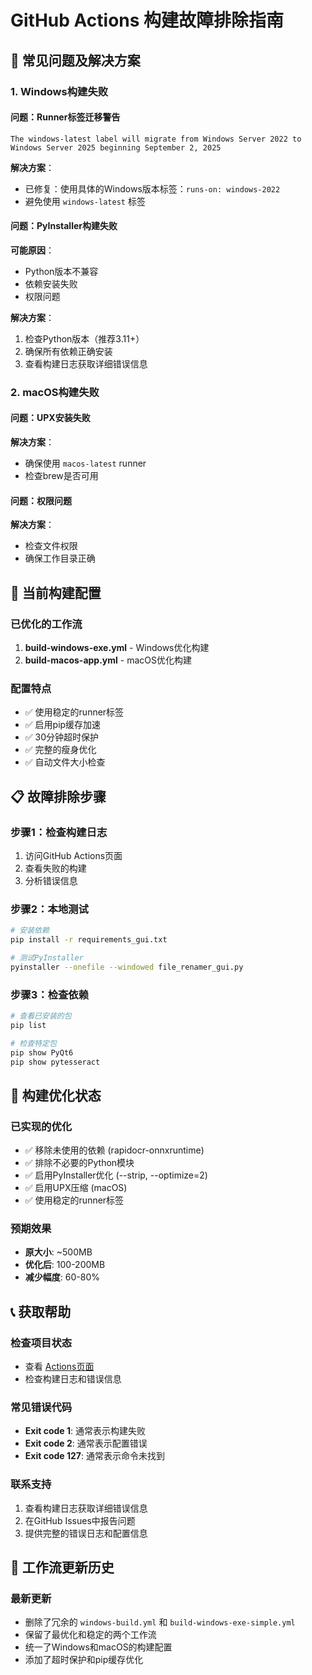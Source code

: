# GitHub Actions 构建故障排除指南

## 🚨 常见问题及解决方案

### 1. Windows构建失败

#### 问题：Runner标签迁移警告
```
The windows-latest label will migrate from Windows Server 2022 to Windows Server 2025 beginning September 2, 2025
```

**解决方案**：
- 已修复：使用具体的Windows版本标签：`runs-on: windows-2022`
- 避免使用 `windows-latest` 标签

#### 问题：PyInstaller构建失败
**可能原因**：
- Python版本不兼容
- 依赖安装失败
- 权限问题

**解决方案**：
1. 检查Python版本（推荐3.11+）
2. 确保所有依赖正确安装
3. 查看构建日志获取详细错误信息

### 2. macOS构建失败

#### 问题：UPX安装失败
**解决方案**：
- 确保使用 `macos-latest` runner
- 检查brew是否可用

#### 问题：权限问题
**解决方案**：
- 检查文件权限
- 确保工作目录正确

## 🔧 当前构建配置

### 已优化的工作流
1. **build-windows-exe.yml** - Windows优化构建
2. **build-macos-app.yml** - macOS优化构建

### 配置特点
- ✅ 使用稳定的runner标签
- ✅ 启用pip缓存加速
- ✅ 30分钟超时保护
- ✅ 完整的瘦身优化
- ✅ 自动文件大小检查

## 📋 故障排除步骤

### 步骤1：检查构建日志
1. 访问GitHub Actions页面
2. 查看失败的构建
3. 分析错误信息

### 步骤2：本地测试
```bash
# 安装依赖
pip install -r requirements_gui.txt

# 测试PyInstaller
pyinstaller --onefile --windowed file_renamer_gui.py
```

### 步骤3：检查依赖
```bash
# 查看已安装的包
pip list

# 检查特定包
pip show PyQt6
pip show pytesseract
```

## 🎯 构建优化状态

### 已实现的优化
- ✅ 移除未使用的依赖 (rapidocr-onnxruntime)
- ✅ 排除不必要的Python模块
- ✅ 启用PyInstaller优化 (--strip, --optimize=2)
- ✅ 启用UPX压缩 (macOS)
- ✅ 使用稳定的runner标签

### 预期效果
- **原大小**: ~500MB
- **优化后**: 100-200MB
- **减少幅度**: 60-80%

## 📞 获取帮助

### 检查项目状态
- 查看 [Actions页面](https://github.com/icexcellent/rename_file/actions)
- 检查构建日志和错误信息

### 常见错误代码
- **Exit code 1**: 通常表示构建失败
- **Exit code 2**: 通常表示配置错误
- **Exit code 127**: 通常表示命令未找到

### 联系支持
1. 查看构建日志获取详细错误信息
2. 在GitHub Issues中报告问题
3. 提供完整的错误日志和配置信息

## 🔄 工作流更新历史

### 最新更新
- 删除了冗余的 `windows-build.yml` 和 `build-windows-exe-simple.yml`
- 保留了最优化和稳定的两个工作流
- 统一了Windows和macOS的构建配置
- 添加了超时保护和pip缓存优化
